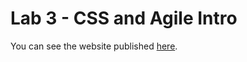 # Lab 3 - CSS and Agile Intro

You can see the website published [here](https://wojtektb.github.io/sp23-cse110-lab3).